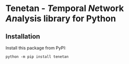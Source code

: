 # Tenetan - *Te*mporal *Ne*twork *An*alysis library for Python


## Installation

Install this package from PyPI:

`python -m pip install tenetan`
